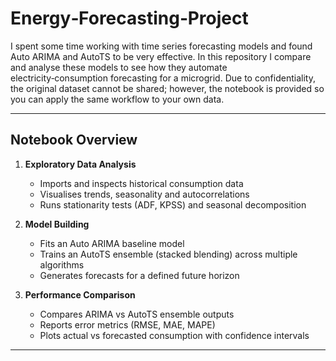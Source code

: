 # Energy‑Forecasting‑Project

I spent some time working with time series forecasting models and found Auto ARIMA and AutoTS to be very effective. In this repository I compare and analyse these models to see how they automate electricity‑consumption forecasting for a microgrid. Due to confidentiality, the original dataset cannot be shared; however, the notebook is provided so you can apply the same workflow to your own data.

---

## Notebook Overview

1. **Exploratory Data Analysis**  
   - Imports and inspects historical consumption data  
   - Visualises trends, seasonality and autocorrelations  
   - Runs stationarity tests (ADF, KPSS) and seasonal decomposition  

2. **Model Building**  
   - Fits an Auto ARIMA baseline model  
   - Trains an AutoTS ensemble (stacked blending) across multiple algorithms  
   - Generates forecasts for a defined future horizon  

3. **Performance Comparison**  
   - Compares ARIMA vs AutoTS ensemble outputs  
   - Reports error metrics (RMSE, MAE, MAPE)  
   - Plots actual vs forecasted consumption with confidence intervals  

---
